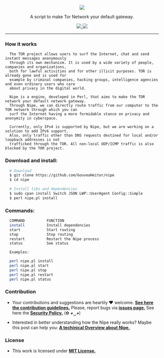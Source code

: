 <p align="center">
  <img src="https://heitorgouvea.me/images/publications/nipe-research/logo.png">
  <p align="center">A script to make Tor Network your default gateway.</p>

  <p align="center">
    <a href="https://github.com/GouveaHeitor/nipe/blob/master/LICENSE.md">
      <img src="https://img.shields.io/badge/license-MIT-blue.svg">
    </a>
    <a href="https://github.com/GouveaHeitor/nipe/releases">
      <img src="https://img.shields.io/badge/version-0.9-blue.svg">
    </a>
  </p>
</p>

---


### How it works
```
  The TOR project allows users to surf the Internet, chat and send instant messages anonymously 
  through its own mechanism. It is used by a wide variety of people, companies and organizations, 
  both for lawful activities and for other illicit purposes. TOR is already gone and is used for 
  example by criminal companies, hacking groups, intelligence agencies and even ordinary users who care
  about privacy in the digital world. 
  
  Nipe is a engine, developed in Perl, that aims to make the TOR network your default network gateway. 
  Through Nipe, we can directly route traffic from our computer to the TOR network through which you can 
  surf the Internet having a more formidable stance on privacy and anonymity in cyberspace.
  
  Currently, only IPv4 is supported by Nipe, but we are working on a solution to add IPv6 support. 
  Also, only traffic other than DNS requests destined for local and/or loopback addresses is not 
  trafficked through the TOR. All non-local UDP/ICMP traffic is also blocked by the TOR project.
```


### Download and install:
```bash
  # Download
  $ git clone https://github.com/GouveaHeitor/nipe
  $ cd nipe
    
  # Install libs and dependencies
  $ sudo cpan install Switch JSON LWP::UserAgent Config::Simple
  $ perl nipe.pl install
```

### Commands:
```bash
  COMMAND          FUNCTION
  install          Install dependencies
  start            Start routing
  stop             Stop routing
  restart          Restart the Nipe process
  status           See status

  Examples:

  perl nipe.pl install
  perl nipe.pl start
  perl nipe.pl stop
  perl nipe.pl restart
  perl nipe.pl status
```

### Contribution

- Your contributions and suggestions are heartily ♥ welcome. [**See here the contribution guidelines.**](/.github/CONTRIBUTING.md) Please, report bugs via [**issues page.**](https://github.com/GouveaHeitor/nipe/issues) See here the [**Security Policy.**](./github/SECURITY.md) (✿ ◕‿◕) 

- Interested in better understanding how the Nipe really works? Maybe this post can help you: [**A techinical Overview about Nipe.**](https://heitorgouvea.me/2019/11/19/Nipe-Overview)

### License

- This work is licensed under [**MIT License.**](https://github.com/GouveaHeitor/nipe/blob/master/LICENSE.md)
